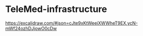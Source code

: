 # TeleMed-infrastructure


https://excalidraw.com/#json=cJte9xKtWeeiXWWheT9EX,ycN-mWf24ozhDJjowO0cDw
